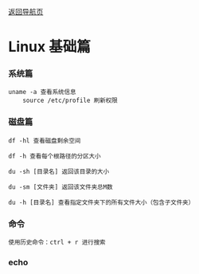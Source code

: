 [返回导航页](https://cqzhen.github.io/blog.html "导航页面")

# Linux 基础篇

### 系统篇

    uname -a 查看系统信息
		source /etc/profile 刷新权限
### 磁盘篇

    df -hl 查看磁盘剩余空间
    
    df -h 查看每个根路径的分区大小
    
    du -sh [目录名] 返回该目录的大小
    
    du -sm [文件夹] 返回该文件夹总M数
    
    du -h [目录名] 查看指定文件夹下的所有文件大小（包含子文件夹）

### 命令
    使用历史命令：ctrl + r 进行搜索

### echo
